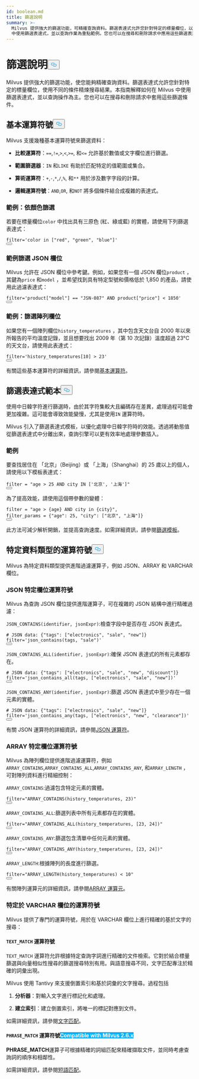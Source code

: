 ```yaml
---
id: boolean.md
title: 篩選說明
summary: >-
  Milvus 提供強大的篩選功能，可精確查詢資料。篩選表達式允許您針對特定的標量欄位，以不同的條件精細化搜尋結果。本指南將解釋如何在 Milvus
  中使用篩選表達式，並以查詢作業為重點範例。您也可以在搜尋和刪除請求中應用這些篩選表達式。
---
```

<h1 id="Filtering-Explained" class="common-anchor-header">篩選說明<button data-href="#Filtering-Explained" class="anchor-icon" translate="no">
      <svg translate="no"
        aria-hidden="true"
        focusable="false"
        height="20"
        version="1.1"
        viewBox="0 0 16 16"
        width="16"
      >
        <path
          fill="#0092E4"
          fill-rule="evenodd"
          d="M4 9h1v1H4c-1.5 0-3-1.69-3-3.5S2.55 3 4 3h4c1.45 0 3 1.69 3 3.5 0 1.41-.91 2.72-2 3.25V8.59c.58-.45 1-1.27 1-2.09C10 5.22 8.98 4 8 4H4c-.98 0-2 1.22-2 2.5S3 9 4 9zm9-3h-1v1h1c1 0 2 1.22 2 2.5S13.98 12 13 12H9c-.98 0-2-1.22-2-2.5 0-.83.42-1.64 1-2.09V6.25c-1.09.53-2 1.84-2 3.25C6 11.31 7.55 13 9 13h4c1.45 0 3-1.69 3-3.5S14.5 6 13 6z"
        ></path>
      </svg>
    </button></h1><p>Milvus 提供強大的篩選功能，使您能夠精確查詢資料。篩選表達式允許您針對特定的標量欄位，使用不同的條件精煉搜尋結果。本指南解釋如何在 Milvus 中使用篩選表達式，並以查詢操作為主。您也可以在搜尋和刪除請求中套用這些篩選條件。</p>
<h2 id="Basic-operators" class="common-anchor-header">基本運算符號<button data-href="#Basic-operators" class="anchor-icon" translate="no">
      <svg translate="no"
        aria-hidden="true"
        focusable="false"
        height="20"
        version="1.1"
        viewBox="0 0 16 16"
        width="16"
      >
        <path
          fill="#0092E4"
          fill-rule="evenodd"
          d="M4 9h1v1H4c-1.5 0-3-1.69-3-3.5S2.55 3 4 3h4c1.45 0 3 1.69 3 3.5 0 1.41-.91 2.72-2 3.25V8.59c.58-.45 1-1.27 1-2.09C10 5.22 8.98 4 8 4H4c-.98 0-2 1.22-2 2.5S3 9 4 9zm9-3h-1v1h1c1 0 2 1.22 2 2.5S13.98 12 13 12H9c-.98 0-2-1.22-2-2.5 0-.83.42-1.64 1-2.09V6.25c-1.09.53-2 1.84-2 3.25C6 11.31 7.55 13 9 13h4c1.45 0 3-1.69 3-3.5S14.5 6 13 6z"
        ></path>
      </svg>
    </button></h2><p>Milvus 支援幾種基本運算符號來篩選資料：</p>
<ul>
<li><p><strong>比較運算符</strong>：<code translate="no">==</code>,<code translate="no">!=</code>,<code translate="no">&gt;</code>,<code translate="no">&lt;</code>,<code translate="no">&gt;=</code>, 和<code translate="no">&lt;=</code> 允許基於數值或文字欄位進行篩選。</p></li>
<li><p><strong>範圍篩選器</strong>：<code translate="no">IN</code> 和<code translate="no">LIKE</code> 有助於匹配特定的值範圍或集合。</p></li>
<li><p><strong>算術運算符</strong>：<code translate="no">+</code>,<code translate="no">-</code>,<code translate="no">*</code>,<code translate="no">/</code>,<code translate="no">%</code>, 和<code translate="no">**</code> 用於涉及數字字段的計算。</p></li>
<li><p><strong>邏輯運算符號</strong>：<code translate="no">AND</code>,<code translate="no">OR</code>, 和<code translate="no">NOT</code> 將多個條件結合成複雜的表達式。</p></li>
</ul>
<h3 id="Example-Filtering-by-Color" class="common-anchor-header">範例：依顏色篩選</h3><p>若要在標量欄位<code translate="no">color</code> 中找出具有三原色 (紅、綠或藍) 的實體，請使用下列篩選表達式：</p>
<pre><code translate="no" class="language-python"><span class="hljs-built_in">filter</span>=<span class="hljs-string">&#x27;color in [&quot;red&quot;, &quot;green&quot;, &quot;blue&quot;]&#x27;</span>
<button class="copy-code-btn"></button></code></pre>
<h3 id="Example-Filtering-JSON-Fields" class="common-anchor-header">範例篩選 JSON 欄位</h3><p>Milvus 允許在 JSON 欄位中參考鍵。例如，如果您有一個 JSON 欄位<code translate="no">product</code> ，其鍵為<code translate="no">price</code> 和<code translate="no">model</code> ，並希望找到具有特定型號和價格低於 1,850 的產品，請使用此過濾表達式：</p>
<pre><code translate="no" class="language-python"><span class="hljs-built_in">filter</span>=<span class="hljs-string">&#x27;product[&quot;model&quot;] == &quot;JSN-087&quot; AND product[&quot;price&quot;] &lt; 1850&#x27;</span>
<button class="copy-code-btn"></button></code></pre>
<h3 id="Example-Filtering-Array-Fields" class="common-anchor-header">範例：篩選陣列欄位</h3><p>如果您有一個陣列欄位<code translate="no">history_temperatures</code> ，其中包含天文台自 2000 年以來所報告的平均溫度記錄，並且想要找出 2009 年（第 10 次記錄）溫度超過 23°C 的天文台，請使用此表達式：</p>
<pre><code translate="no" class="language-python"><span class="hljs-built_in">filter</span>=<span class="hljs-string">&#x27;history_temperatures[10] &gt; 23&#x27;</span>
<button class="copy-code-btn"></button></code></pre>
<p>有關這些基本運算符的詳細資訊，請參閱<a href="/docs/zh-hant/basic-operators.md">基本運算符</a>。</p>
<h2 id="Filter-expression-templates" class="common-anchor-header">篩選表達式範本<button data-href="#Filter-expression-templates" class="anchor-icon" translate="no">
      <svg translate="no"
        aria-hidden="true"
        focusable="false"
        height="20"
        version="1.1"
        viewBox="0 0 16 16"
        width="16"
      >
        <path
          fill="#0092E4"
          fill-rule="evenodd"
          d="M4 9h1v1H4c-1.5 0-3-1.69-3-3.5S2.55 3 4 3h4c1.45 0 3 1.69 3 3.5 0 1.41-.91 2.72-2 3.25V8.59c.58-.45 1-1.27 1-2.09C10 5.22 8.98 4 8 4H4c-.98 0-2 1.22-2 2.5S3 9 4 9zm9-3h-1v1h1c1 0 2 1.22 2 2.5S13.98 12 13 12H9c-.98 0-2-1.22-2-2.5 0-.83.42-1.64 1-2.09V6.25c-1.09.53-2 1.84-2 3.25C6 11.31 7.55 13 9 13h4c1.45 0 3-1.69 3-3.5S14.5 6 13 6z"
        ></path>
      </svg>
    </button></h2><p>使用中日韓字符進行篩選時，由於其字符集較大且編碼存在差異，處理過程可能會更加複雜。這可能會導致效能變慢，尤其是使用<code translate="no">IN</code> 運算符時。</p>
<p>Milvus 引入了篩選表達式模板，以優化處理中日韓字符時的效能。透過將動態值從篩選表達式中分離出來，查詢引擎可以更有效率地處理參數插入。</p>
<h3 id="Example" class="common-anchor-header">範例</h3><p>要查找居住在 「北京」（Beijing）或 「上海」（Shanghai）的 25 歲以上的個人，請使用以下模板表達式：</p>
<pre><code translate="no" class="language-python"><span class="hljs-built_in">filter</span> = <span class="hljs-string">&quot;age &gt; 25 AND city IN [&#x27;北京&#x27;, &#x27;上海&#x27;]&quot;</span>
<button class="copy-code-btn"></button></code></pre>
<p>為了提高效能，請使用這個帶參數的變體：</p>
<pre><code translate="no" class="language-python"><span class="hljs-built_in">filter</span> = <span class="hljs-string">&quot;age &gt; {age} AND city in {city}&quot;</span>,
filter_params = {<span class="hljs-string">&quot;age&quot;</span>: <span class="hljs-number">25</span>, <span class="hljs-string">&quot;city&quot;</span>: [<span class="hljs-string">&quot;北京&quot;</span>, <span class="hljs-string">&quot;上海&quot;</span>]}
<button class="copy-code-btn"></button></code></pre>
<p>此方法可減少解析開銷，並提高查詢速度。如需詳細資訊，請參閱<a href="/docs/zh-hant/filtering-templating.md">篩選模板</a>。</p>
<h2 id="Data-type-specific-operators" class="common-anchor-header">特定資料類型的運算符號<button data-href="#Data-type-specific-operators" class="anchor-icon" translate="no">
      <svg translate="no"
        aria-hidden="true"
        focusable="false"
        height="20"
        version="1.1"
        viewBox="0 0 16 16"
        width="16"
      >
        <path
          fill="#0092E4"
          fill-rule="evenodd"
          d="M4 9h1v1H4c-1.5 0-3-1.69-3-3.5S2.55 3 4 3h4c1.45 0 3 1.69 3 3.5 0 1.41-.91 2.72-2 3.25V8.59c.58-.45 1-1.27 1-2.09C10 5.22 8.98 4 8 4H4c-.98 0-2 1.22-2 2.5S3 9 4 9zm9-3h-1v1h1c1 0 2 1.22 2 2.5S13.98 12 13 12H9c-.98 0-2-1.22-2-2.5 0-.83.42-1.64 1-2.09V6.25c-1.09.53-2 1.84-2 3.25C6 11.31 7.55 13 9 13h4c1.45 0 3-1.69 3-3.5S14.5 6 13 6z"
        ></path>
      </svg>
    </button></h2><p>Milvus 為特定資料類型提供進階過濾運算子，例如 JSON、ARRAY 和 VARCHAR 欄位。</p>
<h3 id="JSON-field-specific-operators" class="common-anchor-header">JSON 特定欄位運算符號</h3><p>Milvus 為查詢 JSON 欄位提供進階運算子，可在複雜的 JSON 結構中進行精確過濾：</p>
<p><code translate="no">JSON_CONTAINS(identifier, jsonExpr)</code>:檢查字段中是否存在 JSON 表達式。</p>
<pre><code translate="no" class="language-python"><span class="hljs-comment"># JSON data: {&quot;tags&quot;: [&quot;electronics&quot;, &quot;sale&quot;, &quot;new&quot;]}</span>
<span class="hljs-built_in">filter</span>=<span class="hljs-string">&#x27;json_contains(tags, &quot;sale&quot;)&#x27;</span>
<button class="copy-code-btn"></button></code></pre>
<p><code translate="no">JSON_CONTAINS_ALL(identifier, jsonExpr)</code>:確保 JSON 表達式的所有元素都存在。</p>
<pre><code translate="no" class="language-python"><span class="hljs-comment"># JSON data: {&quot;tags&quot;: [&quot;electronics&quot;, &quot;sale&quot;, &quot;new&quot;, &quot;discount&quot;]}</span>
<span class="hljs-built_in">filter</span>=<span class="hljs-string">&#x27;json_contains_all(tags, [&quot;electronics&quot;, &quot;sale&quot;, &quot;new&quot;])&#x27;</span>
<button class="copy-code-btn"></button></code></pre>
<p><code translate="no">JSON_CONTAINS_ANY(identifier, jsonExpr)</code>:篩選 JSON 表達式中至少存在一個元素的實體。</p>
<pre><code translate="no" class="language-python"><span class="hljs-comment"># JSON data: {&quot;tags&quot;: [&quot;electronics&quot;, &quot;sale&quot;, &quot;new&quot;]}</span>
<span class="hljs-built_in">filter</span>=<span class="hljs-string">&#x27;json_contains_any(tags, [&quot;electronics&quot;, &quot;new&quot;, &quot;clearance&quot;])&#x27;</span>
<button class="copy-code-btn"></button></code></pre>
<p>有關 JSON 運算符的詳細資訊，請參閱<a href="/docs/zh-hant/json-operators.md">JSON 運算符</a>。</p>
<h3 id="ARRAY-field-specific-operators" class="common-anchor-header">ARRAY 特定欄位運算符號</h3><p>Milvus 為陣列欄位提供進階過濾運算符，例如<code translate="no">ARRAY_CONTAINS</code>,<code translate="no">ARRAY_CONTAINS_ALL</code>,<code translate="no">ARRAY_CONTAINS_ANY</code>, 和<code translate="no">ARRAY_LENGTH</code> ，可對陣列資料進行精細控制：</p>
<p><code translate="no">ARRAY_CONTAINS</code>:過濾包含特定元素的實體。</p>
<pre><code translate="no" class="language-python"><span class="hljs-built_in">filter</span>=<span class="hljs-string">&quot;ARRAY_CONTAINS(history_temperatures, 23)&quot;</span>
<button class="copy-code-btn"></button></code></pre>
<p><code translate="no">ARRAY_CONTAINS_ALL</code>:篩選列表中所有元素都存在的實體。</p>
<pre><code translate="no" class="language-python"><span class="hljs-built_in">filter</span>=<span class="hljs-string">&quot;ARRAY_CONTAINS_ALL(history_temperatures, [23, 24])&quot;</span>
<button class="copy-code-btn"></button></code></pre>
<p><code translate="no">ARRAY_CONTAINS_ANY</code>:篩選包含清單中任何元素的實體。</p>
<pre><code translate="no" class="language-python"><span class="hljs-built_in">filter</span>=<span class="hljs-string">&quot;ARRAY_CONTAINS_ANY(history_temperatures, [23, 24])&quot;</span>
<button class="copy-code-btn"></button></code></pre>
<p><code translate="no">ARRAY_LENGTH</code>:根據陣列的長度進行篩選。</p>
<pre><code translate="no" class="language-python"><span class="hljs-built_in">filter</span>=<span class="hljs-string">&quot;ARRAY_LENGTH(history_temperatures) &lt; 10&quot;</span>
<button class="copy-code-btn"></button></code></pre>
<p>有關陣列運算元的詳細資訊，請參閱<a href="/docs/zh-hant/array-operators.md">ARRAY 運算元</a>。</p>
<h3 id="VARCHAR-field-specific-operators" class="common-anchor-header">特定於 VARCHAR 欄位的運算符號</h3><p>Milvus 提供了專門的運算符號，用於在 VARCHAR 欄位上進行精確的基於文字的搜尋：</p>
<h4 id="TEXTMATCH-operator" class="common-anchor-header"><code translate="no">TEXT_MATCH</code> 運算符號</h4><p><code translate="no">TEXT_MATCH</code> 運算符允許根據特定查詢字詞進行精確的文件檢索。它對於結合標量篩選與向量相似性搜尋的篩選搜尋特別有用。與語意搜尋不同，文字匹配專注於精確的詞彙出現。</p>
<p>Milvus 使用 Tantivy 來支援倒置索引和基於詞彙的文字搜尋。過程包括</p>
<ol>
<li><p><strong>分析器</strong>：對輸入文字進行標記化和處理。</p></li>
<li><p><strong>建立索引</strong>：建立倒置索引，將唯一的標記對應到文件。</p></li>
</ol>
<p>如需詳細資訊，請參閱<a href="/docs/zh-hant/keyword-match.md">文字匹配</a>。</p>
<h4 id="PHRASEMATCH-operator--Milvus-26x" class="common-anchor-header"><code translate="no">PHRASE_MATCH</code> 運算符號<span class="beta-tag" style="background-color:rgb(0, 179, 255);color:white" translate="no">Compatible with Milvus 2.6.x</span></h4><p><strong>PHRASE_MATCH</strong>運算子可根據精確的詞組匹配來精確擷取文件，並同時考慮查詢詞的順序和相鄰性。</p>
<p>如需詳細資訊，請參閱<a href="/docs/zh-hant/phrase-match.md">短語匹配</a>。</p>
